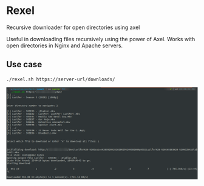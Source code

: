# Rexel
Recursive downloader for open directories using axel

Useful in downloading files recursively using the power of Axel. 
Works with open directories in Nginx and Apache servers. 

## Use case

```
./rexel.sh https://server-url/downloads/
```

![Use Case](https://raw.githubusercontent.com/az0mb13/Rexel/master/usecase.png)

